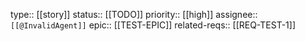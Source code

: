 type:: [[story]]
status:: [[TODO]]
priority:: [[high]]
assignee:: `[[@InvalidAgent]]`
epic:: [[TEST-EPIC]]
related-reqs:: [[REQ-TEST-1]]